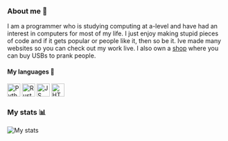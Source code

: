 ### About me 👋
I am a programmer who is studying computing at a-level and have had an interest in computers for most of my life. 
I just enjoy making stupid pieces of code and if it gets popular or people like it, then so be it. 
Ive made many websites so you can check out my work live. I also own a [shop](https://nexinfinite.shop) where you can buy USBs to prank people.
#### My languages 👀
<p>
    <img src="https://cdn4.iconfinder.com/data/icons/logos-and-brands/512/267_Python_logo-512.png" width="30" alt="Python">
    <img src="https://upload.wikimedia.org/wikipedia/commons/thumb/d/d5/Rust_programming_language_black_logo.svg/1024px-Rust_programming_language_black_logo.svg.png" width="30" alt="Rust">
    <img src="https://cdn.freebiesupply.com/logos/large/2x/logo-javascript-logo-png-transparent.png" width="30" alt="JS">
    <img src="https://upload.wikimedia.org/wikipedia/commons/thumb/6/61/HTML5_logo_and_wordmark.svg/1200px-HTML5_logo_and_wordmark.svg.png" width="30" alt="HTMl">
</p>

### My stats 📊
<img src="https://github-readme-stats.vercel.app/api?username=NexInfinite" alt="My stats">



